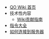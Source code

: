- [QO Wiki 首页](/)
- 技术性内容
  - [Wiki贡献指南](/CONTRIBUTION.md)
- [指令大全](/commands.md)
- [如何连接到服务器](/connectingToServer.md)

